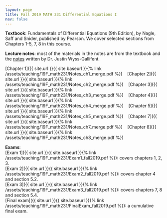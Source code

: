```yaml
---
layout: page
title: Fall 2019 MATH 231 Differential Equations I
nav: false
---
```


**Textbook**: Fundamentals of Differential Equations (9​th​ Edition)​, by Nagle, Saff and Snider, published by Pearson. We cover selected sections from Chapters 1-5, 7, 8 in this course.

**Lecture notes**: most of the materials in the notes are from the textbook and the [notes](https://www.math.umd.edu/~immortal/MATH246/) written by Dr. Justin Wyss-Gallifent.

[Chapter 1]({{ site.url }}{{ site.baseurl }}{% link /assets/teaching/19F_math231/Notes_ch1_merge.pdf %}) &nbsp;&nbsp;
[Chapter 2]({{ site.url }}{{ site.baseurl }}{% link /assets/teaching/19F_math231/Notes_ch2_merge.pdf %}) &nbsp;&nbsp;
[Chapter 3]({{ site.url }}{{ site.baseurl }}{% link /assets/teaching/19F_math231/Notes_ch3_merge.pdf %}) &nbsp;&nbsp;
[Chapter 4]({{ site.url }}{{ site.baseurl }}{% link /assets/teaching/19F_math231/Notes_ch4_merge.pdf %}) &nbsp;&nbsp;
[Chapter 5]({{ site.url }}{{ site.baseurl }}{% link /assets/teaching/19F_math231/Notes_ch5_merge.pdf %}) &nbsp;&nbsp;
[Chapter 7]({{ site.url }}{{ site.baseurl }}{% link /assets/teaching/19F_math231/Notes_ch7_merge.pdf %}) &nbsp;&nbsp;
[Chapter 8]({{ site.url }}{{ site.baseurl }}{% link /assets/teaching/19F_math231/Notes_ch8_merge.pdf %})


**Exams**:\
[Exam 1]({{ site.url }}{{ site.baseurl }}{% link /assets/teaching/19F_math231/Exam1_fall2019.pdf %}): covers chapters 1, 2, 3.\
[Exam 2]({{ site.url }}{{ site.baseurl }}{% link /assets/teaching/19F_math231/Exam2_fall2019.pdf %}): covers chapter 4 and section 5.2.\
[Exam 3]({{ site.url }}{{ site.baseurl }}{% link /assets/teaching/19F_math231/Exam3_fall2019.pdf %}): covers chapters 7, 8 and section 5.4.\
[Final exam]({{ site.url }}{{ site.baseurl }}{% link /assets/teaching/19F_math231/FinalExam_fall2019.pdf %}): a cumulative final exam. 
